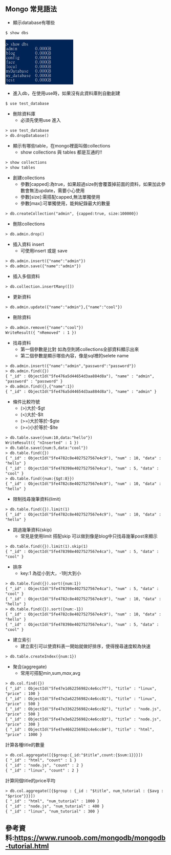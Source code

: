 ## Mongo 常見語法

* 顯示database有哪些

```
$ show dbs
```
![show dbs](./2020-12-24-182347.jpg)

* 進入db，在使用use時，如果沒有此資料庫則自動創建

```
$ use test_database
```

* 刪除資料庫
    - 必須先使用use 進入
```
> use test_database
> db.dropDatabase()
```

* 顯示有哪些table，在mongo裡面叫做collections
    * show collections 與 tables 都是互通的!!
```
> show collections
> show tables
```

* 創建collections
    * 參數[capped]:為true，如果超過size則會覆蓋掉前面的資料，如果加此參數會無法update，需要小心使用
    * 參數[size]:需搭配capped,無法單獨使用
    * 參數[max]:可單獨使用，能夠紀錄最大的數量
```
> db.createCollection("admin", {capped:true, size:100000})
```


* 刪除collections

```
> db.admin.drop()
```

* 插入資料 insert
    * 可使用insert 或是 save
```
> db.admin.insert({"name":"admin"})
> db.admin.save({"name":"admin"})
```

* 插入多個資料

```
> db.collection.insertMany([])
```


* 更新資料

```
> db.admin.update({"name":"admin"},{"name":"cool"})
```

* 刪除資料

```
> db.admin.remove({"name":"cool"})
WriteResult({ "nRemoved" : 1 })
```

* 找尋資料
    * 第一個參數是比對 如為空則將collections全部資料顯示出來
    * 第二個參數是顯示哪些內容，像是sql裡的selete name
```
> db.admin.insert({"name":"admin","password":"password"})
> db.admin.find({})
{ "_id" : ObjectId("5fe476a5d44654d3aa884d8a"), "name" : "admin", "password" : "password" }
> db.admin.find({},{"name":1})
{ "_id" : ObjectId("5fe476a5d44654d3aa884d8a"), "name" : "admin" }
```

* 條件比較符號
    * (>)大於-$gt
    * (<)大於-$lt
    * (>=)大於等於-$gte
    * (>=)小於等於-$lte

```
> db.table.save({num:10,data:"hello"})
WriteResult({ "nInserted" : 1 })
> db.table.save({num:5,data:"cool"})
> db.table.find({})
{ "_id" : ObjectId("5fe4782c8e4027527567e4c9"), "num" : 10, "data" : "hello" }
{ "_id" : ObjectId("5fe478398e4027527567e4ca"), "num" : 5, "data" : "cool" }
> db.table.find({num:{$gt:8}})
{ "_id" : ObjectId("5fe4782c8e4027527567e4c9"), "num" : 10, "data" : "hello" }
```


* 限制找尋幾筆資料(limit)
```
> db.table.find({}).limit(1)
{ "_id" : ObjectId("5fe4782c8e4027527567e4c9"), "num" : 10, "data" : "hello" }
```

* 跳過幾筆資料(skip)
    * 常見是使用limit 搭配skip 可以做到像是blog中只找尋幾筆post來顯示
```
> db.table.find({}).limit(1).skip(1)
{ "_id" : ObjectId("5fe478398e4027527567e4ca"), "num" : 5, "data" : "cool" }
```

* 排序
    * key:1 為從小到大，-1則大到小
```
> db.table.find({}).sort({num:1})
{ "_id" : ObjectId("5fe478398e4027527567e4ca"), "num" : 5, "data" : "cool" }
{ "_id" : ObjectId("5fe4782c8e4027527567e4c9"), "num" : 10, "data" : "hello" }
> db.table.find({}).sort({num:-1})
{ "_id" : ObjectId("5fe4782c8e4027527567e4c9"), "num" : 10, "data" : "hello" }
{ "_id" : ObjectId("5fe478398e4027527567e4ca"), "num" : 5, "data" : "cool" }
```

* 建立索引
    * 建立索引可以使資料表一開始就做好排序，使得搜尋速度較為快速

```
> db.table.createIndex({num:1})
```

* 聚合(aggregate)
    * 常用可搭配$min,$sum,$max,$avg

```
> db.col.find({})
{ "_id" : ObjectId("5fe47e1d62256982c4e6cc7f"), "title" : "linux", "price" : 100 }
{ "_id" : ObjectId("5fe47e2a62256982c4e6cc81"), "title" : "linux", "price" : 500 }
{ "_id" : ObjectId("5fe47e3362256982c4e6cc82"), "title" : "node.js", "price" : 500 }
{ "_id" : ObjectId("5fe47e3e62256982c4e6cc83"), "title" : "node.js", "price" : 300 }
{ "_id" : ObjectId("5fe47e4662256982c4e6cc84"), "title" : "html", "price" : 1000 }
```

計算各種title的數量

```
> db.col.aggregate([{$group:{_id:"$title",count:{$sum:1}}}])
{ "_id" : "html", "count" : 1 }
{ "_id" : "node.js", "count" : 2 }
{ "_id" : "linux", "count" : 2 }
```

計算同個title的price平均

```
> db.col.aggregate([{$group : {_id : "$title", num_tutorial : {$avg : "$price"}}}])
{ "_id" : "html", "num_tutorial" : 1000 }
{ "_id" : "node.js", "num_tutorial" : 400 }
{ "_id" : "linux", "num_tutorial" : 300 }
```





## 參考資料:https://www.runoob.com/mongodb/mongodb-tutorial.html